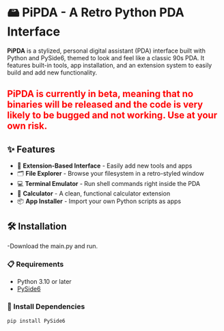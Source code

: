 # 🖴 PiPDA - A Retro Python PDA Interface

**PiPDA** is a stylized, personal digital assistant (PDA) interface built with Python and PySide6, themed to look and feel like a classic 90s PDA. It features built-in tools, app installation, and an extension system to easily build and add new functionality.

<span style="color:red;">PiPDA is currently in beta, meaning that no binaries will be released and the code is very likely to be bugged and not working. Use at your own risk.</span>
---

## ✨ Features

- 🧩 **Extension-Based Interface** - Easily add new tools and apps
- 🗂️ **File Explorer** - Browse your filesystem in a retro-styled window
- 💻 **Terminal Emulator** - Run shell commands right inside the PDA
- 🧮 **Calculator** - A clean, functional calculator extension
- 📦 **App Installer** - Import your own Python scripts as apps

## 🛠 Installation
-Download the main.py and run. 

### 📋 Requirements

- Python 3.10 or later
- [PySide6](https://pypi.org/project/PySide6/)

### 🐍 Install Dependencies

```bash
pip install PySide6
